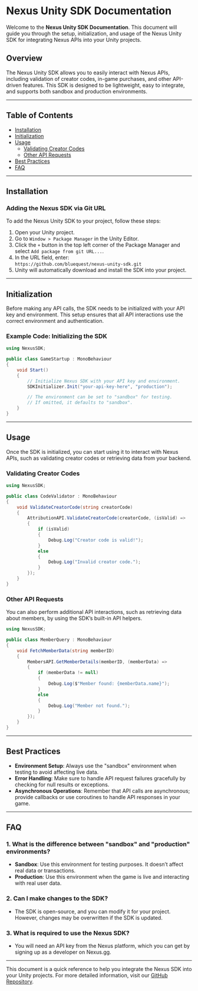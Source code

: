 # Nexus Unity SDK Documentation

Welcome to the **Nexus Unity SDK Documentation**. This document will guide you through the setup, initialization, and usage of the Nexus Unity SDK for integrating Nexus APIs into your Unity projects.

## Overview

The Nexus Unity SDK allows you to easily interact with Nexus APIs, including validation of creator codes, in-game purchases, and other API-driven features. This SDK is designed to be lightweight, easy to integrate, and supports both sandbox and production environments.

---

## Table of Contents
- [Installation](#installation)
- [Initialization](#initialization)
- [Usage](#usage)
  - [Validating Creator Codes](#validating-creator-codes)
  - [Other API Requests](#other-api-requests)
- [Best Practices](#best-practices)
- [FAQ](#faq)

---

## Installation

### Adding the Nexus SDK via Git URL

To add the Nexus Unity SDK to your project, follow these steps:

1. Open your Unity project.
2. Go to `Window > Package Manager` in the Unity Editor.
3. Click the `+` button in the top left corner of the Package Manager and select `Add package from git URL...`.
4. In the URL field, enter:  
   `https://github.com/bluequest/nexus-unity-sdk.git`
5. Unity will automatically download and install the SDK into your project.

---

## Initialization

Before making any API calls, the SDK needs to be initialized with your API key and environment. This setup ensures that all API interactions use the correct environment and authentication.

### Example Code: Initializing the SDK


```csharp
using NexusSDK;

public class GameStartup : MonoBehaviour
{
    void Start()
    {
        // Initialize Nexus SDK with your API key and environment.
        SDKInitializer.Init("your-api-key-here", "production");

        // The environment can be set to "sandbox" for testing.
        // If omitted, it defaults to "sandbox".
    }
}
```

---

## Usage

Once the SDK is initialized, you can start using it to interact with Nexus APIs, such as validating creator codes or retrieving data from your backend.

### Validating Creator Codes

```csharp
using NexusSDK;

public class CodeValidator : MonoBehaviour
{
    void ValidateCreatorCode(string creatorCode)
    {
        AttributionAPI.ValidateCreatorCode(creatorCode, (isValid) =>
        {
            if (isValid)
            {
                Debug.Log("Creator code is valid!");
            }
            else
            {
                Debug.Log("Invalid creator code.");
            }
        });
    }
}
```

### Other API Requests

You can also perform additional API interactions, such as retrieving data about members, by using the SDK’s built-in API helpers.

```csharp
using NexusSDK;

public class MemberQuery : MonoBehaviour
{
    void FetchMemberData(string memberID)
    {
        MembersAPI.GetMemberDetails(memberID, (memberData) =>
        {
            if (memberData != null)
            {
                Debug.Log($"Member found: {memberData.name}");
            }
            else
            {
                Debug.Log("Member not found.");
            }
        });
    }
}
```

---

## Best Practices

- **Environment Setup**: Always use the "sandbox" environment when testing to avoid affecting live data.
- **Error Handling**: Make sure to handle API request failures gracefully by checking for null results or exceptions.
- **Asynchronous Operations**: Remember that API calls are asynchronous; provide callbacks or use coroutines to handle API responses in your game.

---

## FAQ

### 1. What is the difference between "sandbox" and "production" environments?
   - **Sandbox**: Use this environment for testing purposes. It doesn’t affect real data or transactions.
   - **Production**: Use this environment when the game is live and interacting with real user data.

### 2. Can I make changes to the SDK?
   - The SDK is open-source, and you can modify it for your project. However, changes may be overwritten if the SDK is updated.

### 3. What is required to use the Nexus SDK?
   - You will need an API key from the Nexus platform, which you can get by signing up as a developer on Nexus.gg.

---

This document is a quick reference to help you integrate the Nexus SDK into your Unity projects. For more detailed information, visit our [GitHub Repository](https://github.com/bluequest/nexus-unity-sdk).
